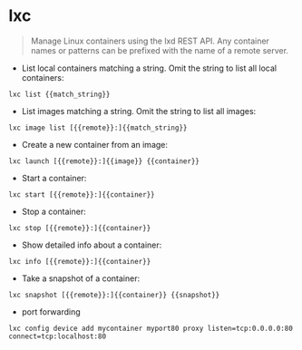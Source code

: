# lxc

> Manage Linux containers using the lxd REST API.
> Any container names or patterns can be prefixed with the name of a remote server.

- List local containers matching a string. Omit the string to list all local containers:

`lxc list {{match_string}}`

- List images matching a string. Omit the string to list all images:

`lxc image list [{{remote}}:]{{match_string}}`

- Create a new container from an image:

`lxc launch [{{remote}}:]{{image}} {{container}}`

- Start a container:

`lxc start [{{remote}}:]{{container}}`

- Stop a container:

`lxc stop [{{remote}}:]{{container}}`

- Show detailed info about a container:

`lxc info [{{remote}}:]{{container}}`

- Take a snapshot of a container:

`lxc snapshot [{{remote}}:]{{container}} {{snapshot}}`
- port forwarding

`lxc config device add mycontainer myport80 proxy listen=tcp:0.0.0.0:80 connect=tcp:localhost:80`


